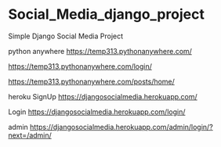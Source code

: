 # Social_Media_django_project
Simple Django Social Media Project

python anywhere
https://temp313.pythonanywhere.com/

https://temp313.pythonanywhere.com/login/

https://temp313.pythonanywhere.com/posts/home/


heroku
SignUp
https://djangosocialmedia.herokuapp.com/

Login
https://djangosocialmedia.herokuapp.com/login/

admin
https://djangosocialmedia.herokuapp.com/admin/login/?next=/admin/



